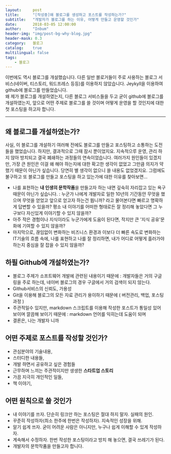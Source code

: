 ```yaml
---
layout:     post
title:      "[작성중]왜 블로그를 생성하고 포스트를 작성하는가?"
subtitle:   "개발자가 블로그를 하는 이유, 어떻게 만들고 운영할 것인가"
date:       2018-03-05 12:00:00
author:     "Inbum"
header-img: "img/post-bg-why-blog.jpg"
header-mask: 0.3
category:   블로그
catalog:    true
multilingual: false
tags:
    - 블로그
---
```

이번에도 역시 블로그를 개설했습니다. 다른 일반 블로거들이 주로 사용하는 블로그 서비스(네이버, 티스토리, 워드프레스 등등)를 이용하지 않았습니다. Jeykyll을 이용하여 github에 블로그를 만들었습니다.  
왜 제가 블로그를 개설하였는지, 다른 블로그 서비스들을 두고 굳이 github에 블로그를 개설하였는지, 앞으로 어떤 주제로 블로그를 쓸 것이며 어떻게 운영을 할 것인지에 대한 첫 포스팅을 하고자 합니다. 

---
## 왜 블로그를 개설하였는가?
사실, 이 블로그를 개설하기 여러해 전에도 블로그를 만들고 포스팅하고 소통하는 도전들을 했었습니다. 하지만, 결과적으로 그때 잠시 뿐이었지요. 지속적으루 운영, 관리 하지 않아 방치되고 결국 폐쇄하는 과정들의 연속이었습니다. 여러가지 원인들이 있겠지만, 가장 큰 원인은 이걸 왜 해야 하는지에 대한 확고한 생각이 없었고 그만큼 의지가 약했기 때문이 아닌가 싶습니다. 당연히 별 생각이 없으니 쓸 내용도 없었겠지요. 그럼에도 불구하고 또 블로그를 만들고 포스팅을 하고 있는가에 대한 이유를 찾아보면...
- 나를 표현하는 **내 인생의 문학작품**을 만들고자 하는 내면 깊숙히 자리잡고 있는 욕구 때문이 아닌가 싶습니다. 
:  누군가 나에게 개발자로 일한 10년의 기간동안 무엇을 했으며 무엇을 얻었고 앞으로 얻고자 하는건 뭡니까? 라고 물어본다면 빠르고 명확하게 답변할 수 있을까? 평소 내 이야기를 어떠한 형태로든 잘 정리해 놓았다면 그 누구보다 자신있게 이야기할 수 있지 않을까? 
- 아주 작은 경험이나 지식이라도 누군가에게 도움이 된다면, 작지만 큰 '지식 공유'문화에 기여할 수 있지 않을까?
- 마지막으로, 끊임없이 변화하는 비즈니스 환경과 이보다 더 빠른 속도로 변화하는 IT기술의 흐름 속에, 나를 표현하고 나를 잘 정리하면, 내가 어디로 어떻게 흘러가야 하는지 중심을 잘 잡을 수 있지 않을까?

## 하필 Github에 개설하였는가?
- 블로그 주제가 소프트웨어 개발에 관련된 내용이기 때문에
:  개발자들은 거의 구글링을 주로 하는데, 네이버 블로그의 경우 구글에서 거의 검색이 되지 않는다.
- Github서비스의 신뢰도, 가용성
- Git을 이용해 블로그의 모든 자료 관리가 용이하기 때문에 ( 버전관리, 백업, 포스팅 과정 )
- 주관적일수 있지만, markdown 스크립트를 이용해 작성한 포스트가 통일성 있어 보이며 깔끔해 보이기 때문에
:  markdown 언어를 익히는데 도움이 되며
- 결론은, 나는 개발자 니까

## 어떤 주제로 포스트를 작성할 것인가?
- 관심분야의 기술내용,
- 스터디한 내용들,
- 개발 하면서 공유하고 싶은 경험들
- 근무하며 느끼는 주관적이지만 생생한 **스타트업 스토리**
- 가끔 지극히 개인적인 일들, 
- 책 이야기,

## 어떤 원칙으로 쓸 것인가
- 내 이야기를 쓰자. 단순히 링크만 하는 포스팅은 절대 하지 말자. 실패의 원인.
- 꾸준히 작성하자(최소 한주에 한번은 작성하자). 지속적인 성장을 위해.
- 알기 쉽게 쓰자. 굳이 어려운 사람은 아니지만, 누구나 쉽게 이해할 수 있게 작성하자.
- 계속해서 수정하자. 한번 작성한 포스팅이라고 방치 해 놓으면, 결국 쓰레기가 된다. 
- 개발자의 문학작품을 만들고자 합니다.


